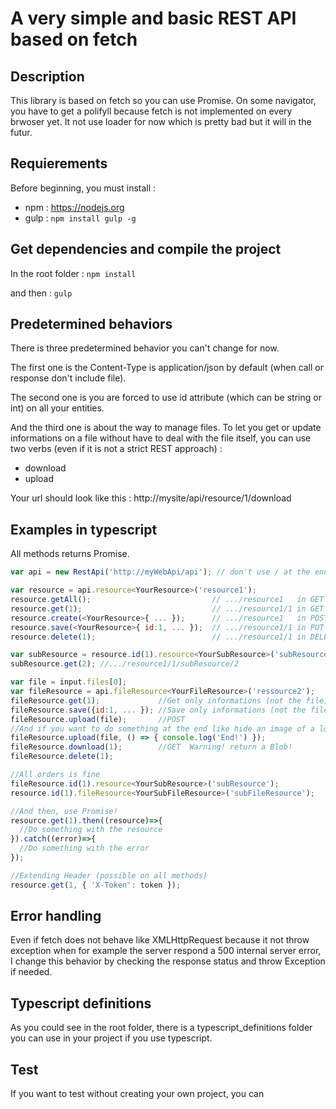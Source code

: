 # A very simple and basic REST API based on fetch

## Description
This library is based on fetch so you can use Promise.
On some navigator, you have to get a polifyll because fetch is not implemented on every brwoser yet.
It not use loader for now which is pretty bad but it will in the futur.

## Requierements
Before beginning, you must install :
- npm : https://nodejs.org
- gulp : `npm install gulp -g`

## Get dependencies and compile the project
In the root folder :
`npm install`

and then : 
`gulp`

## Predetermined behaviors
There is three predetermined behavior you can't change for now.

The first one is the Content-Type is application/json by default (when call or response don't include file).

The second one is you are forced to use id attribute (which can be string or int) on all your entities.

And the third one is about the way to manage files.
To let you get or update informations on a file without have to deal with the file itself, you can use two verbs (even if it is not a strict REST approach) :
 - download
 - upload

Your url should look like this : http://mysite/api/resource/1/download

## Examples in typescript
All methods returns Promise.
```javascript
var api = new RestApi('http://myWebApi/api'); // don't use / at the end

var resource = api.resource<YourResource>('resource1');
resource.getAll();                           // .../resource1   in GET
resource.get(1);                             // .../resource1/1 in GET
resource.create(<YourResource>{ ... });      // .../resource1   in POST
resource.save(<YourResource>{ id:1, ... });  // .../resource1/1 in PUT
resource.delete(1);                          // .../resource1/1 in DELETE

var subResource = resource.id(1).resource<YourSubResource>('subResource');
subResource.get(2); //.../resource1/1/subResource/2

var file = input.files[0];
var fileResource = api.fileResource<YourFileResource>('ressource2');
fileResource.get(1);             //Get only informations (not the file)
fileResource.save({id:1, ... }); //Save only informations (not the file)
fileResource.upload(file);       //POST
//And if you want to do something at the end like hide an image of a loader in both case success and error
fileResource.upload(file, () => { console.log('End!') });
fileResource.download(1);        //GET  Warning! return a Blob!
fileResource.delete(1);

//All orders is fine
fileResource.id(1).resource<YourSubResource>('subResource');
resource.id(1).fileResource<YourSubFileResource>('subFileResource');

//And then, use Promise!
resource.get(1).then((resource)=>{
  //Do something with the resource
}).catch((error)=>{
  //Do something with the error
});

//Extending Header (possible on all methods)
resource.get(1, { 'X-Token': token });
```

## Error handling
Even if fetch does not behave like XMLHttpRequest because it not throw exception when for example the server respond a 500 internal server error, I change this behavior by checking the response status and throw Exception if needed.

## Typescript definitions
As you could see in the root folder, there is a typescript_definitions folder you can use in your project if you use typescript.

## Test
If you want to test without creating your own project, you can
